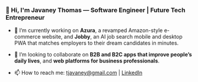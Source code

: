 ### 👋 Hi, I'm Javaney Thomas — Software Engineer | Future Tech Entrepreneur

- 🔭 I’m currently working on **Azura**, a revamped Amazon-style e-commerce website, and **Jobby**, an AI job search mobile and desktop PWA that matches employers to their dream candidates in minutes.

- 👯 I’m looking to collaborate on **B2B and B2C apps that improve people’s daily lives**, and **web platforms for business professionals**.

- 📫 How to reach me: [tjavaney@gmail.com](mailto\:tjavaney@gmail.com) | [LinkedIn](https://linkedin.com/in/javaney-thomas-930284183)

<!--
**Javaney-Thomas/Javaney-Thomas** is a ✨ _special_ ✨ repository because its `README.md` (this file) appears on your GitHub profile.

Here are some ideas to get you started:





